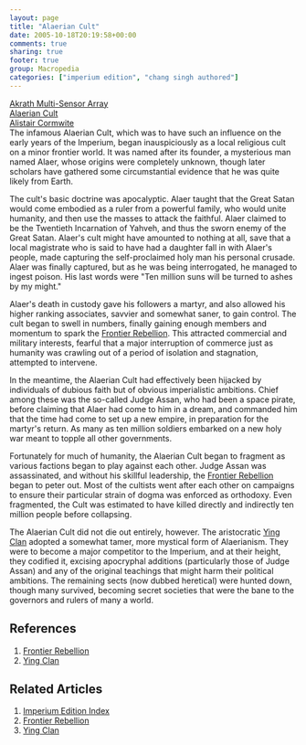 ```yaml
---
layout: page
title: "Alaerian Cult"
date: 2005-10-18T20:19:58+00:00
comments: true
sharing: true
footer: true
group: Macropedia
categories: ["imperium edition", "chang singh authored"]
---
```


<div class='row'>
	<div class='col-md-4'><a href='/macropedia/akrath-multi-sensor-array'>Akrath Multi-Sensor Array</a></div>
	<div class='col-md-4'><a href='/macropedia/alaerian-cult'>Alaerian Cult</a></div>
	<div class='col-md-4'><a href='/macropedia/alistair-cormwite'>Alistair Cormwite</a></div>
</div>
The infamous Alaerian Cult, which was to have such an influence on the early years of the Imperium, began inauspiciously as a local religious cult on a minor frontier world. It was named after its founder, a mysterious man named Alaer, whose origins were completely unknown, though later scholars have gathered some circumstantial evidence that he was quite likely from Earth.

The cult's basic doctrine was apocalyptic. Alaer taught that the Great Satan would come embodied as a ruler from a powerful family, who would unite humanity, and then use the masses to attack the faithful. Alaer claimed to be the Twentieth Incarnation of Yahveh, and thus the sworn enemy of the Great Satan. Alaer's cult might have amounted to nothing at all, save that a local magistrate who is said to have had a daughter fall in with Alaer's people, made capturing the self-proclaimed holy man his personal crusade. Alaer was finally captured, but as he was being interrogated, he managed to ingest poison. His last words were "Ten million suns will be turned to ashes by my might."

Alaer's death in custody gave his followers a martyr, and also allowed his higher ranking associates, savvier and somewhat saner, to gain control. The cult began to swell in numbers, finally gaining enough members and momentum to spark the [Frontier Rebellion](/macropedia/frontier-rebellion). This attracted commercial and military interests, fearful that a major interruption of commerce just as humanity was crawling out of a period of isolation and stagnation, attempted to intervene.

In the meantime, the Alaerian Cult had effectively been hijacked by individuals of dubious faith but of obvious imperialistic ambitions. Chief among these was the so-called Judge Assan, who had been a space pirate, before claiming that Alaer had come to him in a dream, and commanded him that the time had come to set up a new empire, in preparation for the martyr's return. As many as ten million soldiers embarked on a new holy war meant to topple all other governments.

Fortunately for much of humanity, the Alaerian Cult began to fragment as various factions began to play against each other. Judge Assan was assassinated, and without his skillful leadership, the [Frontier Rebellion](/macropedia/frontier-rebellion) began to peter out. Most of the cultists went after each other on campaigns to ensure their particular strain of dogma was enforced as orthodoxy. Even fragmented, the Cult was estimated to have killed directly and indirectly ten million people before collapsing.

The Alaerian Cult did not die out entirely, however. The aristocratic [Ying Clan](/macropedia/ying-clan) adopted a somewhat tamer, more mystical form of Alaerianism. They were to become a major competitor to the Imperium, and at their height, they codified it, excising apocryphal additions (particularly those of Judge Assan) and any of the original teachings that might harm their political ambitions. The remaining sects (now dubbed heretical) were hunted down, though many survived, becoming secret societies that were the bane to the governors and rulers of many a world.

## References

1. [Frontier Rebellion](/macropedia/frontier-rebellion)
1. [Ying Clan](/macropedia/ying-clan)

## Related Articles

1. [Imperium Edition Index](/macropedia/imperium-edition-index)
2. [Frontier Rebellion](/macropedia/frontier-rebellion)
3. [Ying Clan](/macropedia/ying-clan)